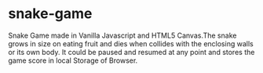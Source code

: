 # snake-game
Snake Game made in Vanilla Javascript and HTML5 Canvas.The snake grows in size on eating fruit and dies when collides with the enclosing walls or its own body. It could be paused and resumed at any point and stores the game score in local Storage of Browser.
